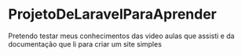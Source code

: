 # ProjetoDeLaravelParaAprender
Pretendo testar meus conhecimentos das video aulas que assisti e da documentação que li para criar um site simples
